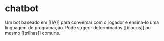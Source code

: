 # chatbot

Um bot baseado em [[IA]] para conversar com o jogador e ensiná-lo uma linguagem de programação. Pode sugerir determinados [[blocos]] ou mesmo [[trilhas]] comuns.
